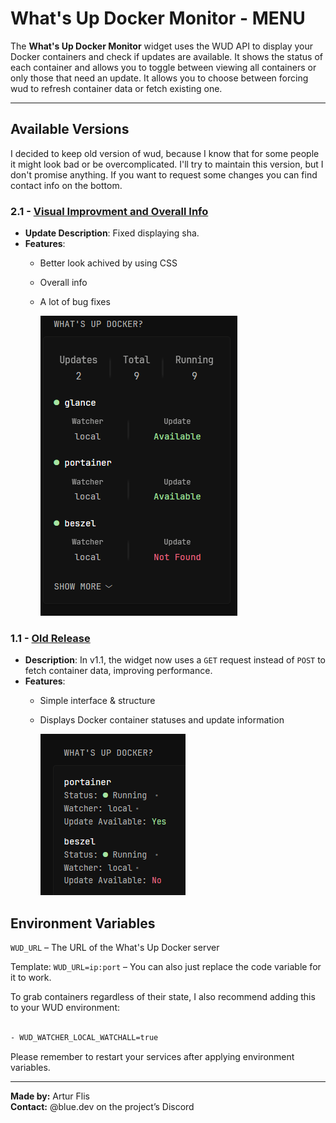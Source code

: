 # What's Up Docker Monitor - MENU
The **What's Up Docker Monitor** widget uses the WUD API to display your Docker containers and check if updates are available. It shows the status of each container and allows you to toggle between viewing all containers or only those that need an update. It allows you to choose between forcing wud to refresh container data or fetch existing one. 

---

## Available Versions
I decided to keep old version of wud, because I know that for some people it might look bad or be overcomplicated. I'll try to maintain this version, but I don't promise anything. If you want to request some changes you can find contact info on the bottom. 

### 2.1 - [**Visual Improvment and Overall Info**](wud-main/README.md)
- **Update Description**: Fixed displaying sha.
- **Features**:
  - Better look achived by using CSS
  - Overall info
  - A lot of bug fixes

    [![2.0 Preview](wud-main/wud_main_preview.png)](wud-main/wud_main_preview.png)

### 1.1 - [**Old Release**](wud-old/README.md)
- **Description**: In v1.1, the widget now uses a `GET` request instead of `POST` to fetch container data, improving performance. 
- **Features**:
  - Simple interface & structure
  - Displays Docker container statuses and update information
    
    [![1.1 Preview](wud-old/preview_2.png)](wud-old/preview_2.png)
 
## Environment Variables

`WUD_URL` – The URL of the What's Up Docker server

Template: `WUD_URL=ip:port` – You can also just replace the code variable for it to work.

To grab containers regardless of their state, I also recommend adding this to your WUD environment:

```txt

- WUD_WATCHER_LOCAL_WATCHALL=true

```
Please remember to restart your services after applying environment variables.

---

**Made by:** Artur Flis  
**Contact:** @blue.dev on the project’s Discord
